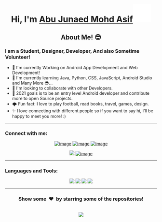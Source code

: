 

<!--<p align="center">
  <img src="https://miro.medium.com/max/2048/1*OohqW5DGh9CQS4hLY5FXzA.png" height="230"/>
</p> -->
<h1 align="center">Hi, I'm <a href="https://github.com/junaedasif">Abu Junaed Mohd Asif<a><img src="https://github.com/Kathryn-Jie/Kathryn-Jie/blob/main/wave.gif" width="60px"/></h1>


<h2 align="center">About Me! 😎</h2>

### I am a Student, Designer, Developer, And also Sometime Volunteer!
- 🔭  I'm currently Working on Android App Development and Web Development!
- 🌱  I'm currently learning Java, Python, CSS, JavaScript, Android Studio and Many More 😎...
- 🗻  I'm looking to collaborate with other Developers.
- 📘  2021 goals is to be an entry level Android developer and contribute more to open Source projects.
- 🌩️  Fun fact: I love to play football, read books, travel, games, design.
- ✨  I love connecting with different people so if you want to say hi, I'll be happy to meet you more! :)


---

  
### Connect with me:


<div align="center">

[![image ](https://img.shields.io/badge/LinkedIn-0077B5?style=for-the-badge&logo=linkedin&logoColor=white)](https://www.linkedin.com/in/junaedasif/)
[![image](https://img.shields.io/badge/Facebook-1877F2?style=for-the-badge&logo=facebook&logoColor=white)](https://www.facebook.com/junaedasif/)
[![image](https://img.shields.io/badge/Gmail-D14836?style=for-the-badge&logo=gmail&logoColor=white)](mailto:junaedasif@gmail.com)
<br>

![](https://komarev.com/ghpvc/?username=junaedasif&color=brightgreen&label=PROFILE+VIEWS)
[![image](https://img.shields.io/github/followers/junaedasif?style=social)](https://github.com/junaedasif?tab=followers)
</div>

---

### Languages and Tools:


<div align="center">
 <img src="https://img.shields.io/badge/Java%20-%23E00033.svg?&style=for-the-badge&logo=java&logoColor=white">   <img src="https://img.shields.io/badge/c++%20-%2300599C.svg?&style=for-the-badge&logo=c%2B%2B&logoColor=white">    <img src="https://img.shields.io/badge/git%20-%23F05032.svg?&style=for-the-badge&logo=git&logoColor=white"/>   <img src="http://img.shields.io/badge/-VS%20Code-000000?style=for-the-badge&logo=Visual-studio-code&logoColor=blue">             
</div>


---


<div align="center">
<h3 align="center">Show some &nbsp;❤️&nbsp; by starring some of the repositories!</h3>

  <br>
<img src="https://media.giphy.com/media/jpVnC65DmYeyRL4LHS/giphy.gif" width="20%">

